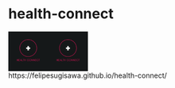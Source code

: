 # health-connect
<div style="display:flex;">
  <img src="./img/logo-name.png" alt="" style="width:80px;">
  <img src="./img/logo-name.png" alt="" style="width:80px;">
</div>
https://felipesugisawa.github.io/health-connect/
